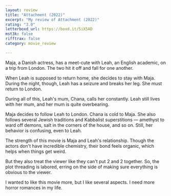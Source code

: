 ```yaml
---
layout: review
title: "Attachment (2022)"
excerpt: "My review of Attachment (2022)"
rating: "3.0"
letterboxd_url: https://boxd.it/5iX5AD
mst3k: false
rifftrax: false
category: movie_review

---
```


Maja, a Danish actress, has a meet-cute with Leah, an English academic, on a trip from London. The two hit it off and fall for one another.

When Leah is supposed to return home, she decides to stay with Maja. During the night, though, Leah has a seizure and breaks her leg. She must return to London.

During all of this, Leah's mum, Chana, calls her constantly. Leah still lives with her mum, and her mum is quite overbearing.

Maja decides to follow Leah to London. Chana is cold to Maja. She also follows several Jewish traditions and Kabbalist superstitions — amethyst to ward off demons, salt in the corners of the house, and so on. Still, her behavior is confusing, even to Leah.

The strength of this movie is Maja and Leah's relationship. Though the actors don't have incredible chemistry, their bond feels organic, which helps when things get weird.

But they also treat the viewer like they can't put 2 and 2 together. So, the plot threading is labored, erring on the side of making sure everything is obvious to the viewer.

I wanted to like this movie more, but I like several aspects. I need more horror romances in my life.